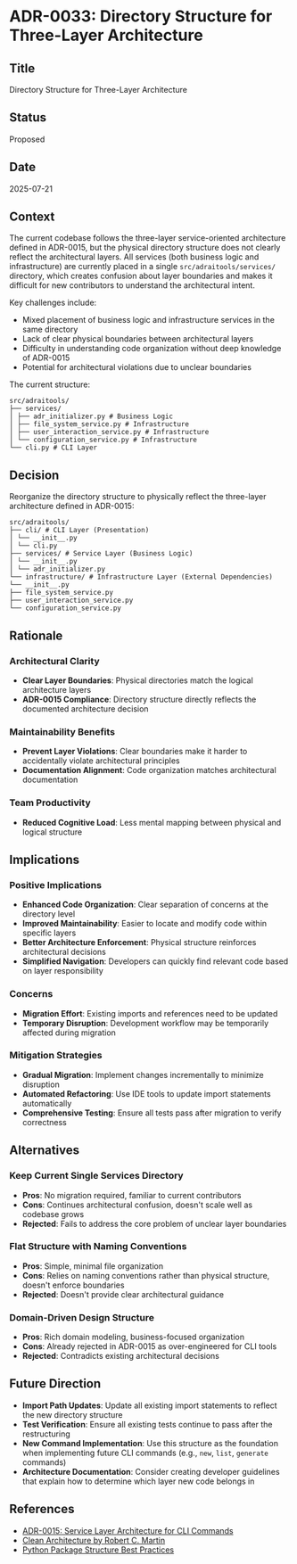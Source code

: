 # ADR-0033: Directory Structure for Three-Layer Architecture

## Title
Directory Structure for Three-Layer Architecture

## Status
Proposed

## Date
2025-07-21

## Context
The current codebase follows the three-layer service-oriented architecture defined in ADR-0015, but the physical directory structure does not clearly reflect the architectural layers. All services (both business logic and infrastructure) are currently placed in a single `src/adraitools/services/` directory, which creates confusion about layer boundaries and makes it difficult for new contributors to understand the architectural intent.

Key challenges include:
- Mixed placement of business logic and infrastructure services in the same directory
- Lack of clear physical boundaries between architectural layers
- Difficulty in understanding code organization without deep knowledge of ADR-0015
- Potential for architectural violations due to unclear boundaries

The current structure:
```
src/adraitools/
├── services/
│ ├── adr_initializer.py # Business Logic
│ ├── file_system_service.py # Infrastructure
│ ├── user_interaction_service.py # Infrastructure
│ └── configuration_service.py # Infrastructure
└── cli.py # CLI Layer
```

## Decision
Reorganize the directory structure to physically reflect the three-layer architecture defined in ADR-0015:

```
src/adraitools/
├── cli/ # CLI Layer (Presentation)
│ └── __init__.py
│ └── cli.py
├── services/ # Service Layer (Business Logic)
│ └── __init__.py
│ └── adr_initializer.py
└── infrastructure/ # Infrastructure Layer (External Dependencies)
└── __init__.py
├── file_system_service.py
├── user_interaction_service.py
└── configuration_service.py
```

## Rationale
### Architectural Clarity
- **Clear Layer Boundaries**: Physical directories match the logical architecture layers
- **ADR-0015 Compliance**: Directory structure directly reflects the documented architecture decision

### Maintainability Benefits
- **Prevent Layer Violations**: Clear boundaries make it harder to accidentally violate architectural principles
- **Documentation Alignment**: Code organization matches architectural documentation

### Team Productivity
- **Reduced Cognitive Load**: Less mental mapping between physical and logical structure

## Implications
### Positive Implications
- **Enhanced Code Organization**: Clear separation of concerns at the directory level
- **Improved Maintainability**: Easier to locate and modify code within specific layers
- **Better Architecture Enforcement**: Physical structure reinforces architectural decisions
- **Simplified Navigation**: Developers can quickly find relevant code based on layer responsibility

### Concerns
- **Migration Effort**: Existing imports and references need to be updated
- **Temporary Disruption**: Development workflow may be temporarily affected during migration

### Mitigation Strategies
- **Gradual Migration**: Implement changes incrementally to minimize disruption
- **Automated Refactoring**: Use IDE tools to update import statements automatically
- **Comprehensive Testing**: Ensure all tests pass after migration to verify correctness

## Alternatives
### Keep Current Single Services Directory
- **Pros**: No migration required, familiar to current contributors
- **Cons**: Continues architectural confusion, doesn't scale well as codebase grows
- **Rejected**: Fails to address the core problem of unclear layer boundaries

### Flat Structure with Naming Conventions
- **Pros**: Simple, minimal file organization
- **Cons**: Relies on naming conventions rather than physical structure, doesn't enforce boundaries
- **Rejected**: Doesn't provide clear architectural guidance

### Domain-Driven Design Structure
- **Pros**: Rich domain modeling, business-focused organization
- **Cons**: Already rejected in ADR-0015 as over-engineered for CLI tools
- **Rejected**: Contradicts existing architectural decisions

## Future Direction
- **Import Path Updates**: Update all existing import statements to reflect the new directory structure
- **Test Verification**: Ensure all existing tests continue to pass after the restructuring
- **New Command Implementation**: Use this structure as the foundation when implementing future CLI commands (e.g., `new`, `list`, `generate` commands)
- **Architecture Documentation**: Consider creating developer guidelines that explain how to determine which layer new code belongs in

## References
- [ADR-0015: Service Layer Architecture for CLI Commands](./0015-service-layer-architecture-for-cli-commands.md)
- [Clean Architecture by Robert C. Martin](https://blog.cleancoder.com/uncle-bob/2012/08/13/the-clean-architecture.html)
- [Python Package Structure Best Practices](https://docs.python.org/3/tutorial/modules.html#packages)